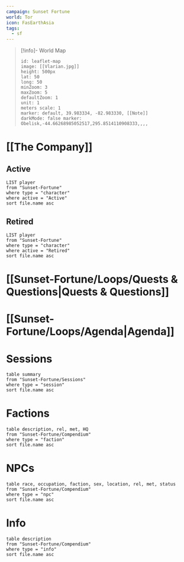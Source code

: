 ```yaml
---
campaign: Sunset Fortune
world: Tor
icon: FasEarthAsia
tags:
  - sf
---
```


> [!info]- World Map
> ```leaflet 
> id: leaflet-map 
> image: [[Vlarian.jpg]]
> height: 500px 
> lat: 50 
> long: 50 
> minZoom: 3
> maxZoom: 5
> defaultZoom: 1
> unit: 1
> meters scale: 1 
> marker: default, 39.983334, -82.983330, [[Note]] 
> darkMode: false marker: Obelisk,-44.66268985052517,295.8514110908333,,,,


# [[The Company]]
## Active
```dataview
LIST player
from "Sunset-Fortune"
where type = "character"
where active = "Active"
sort file.name asc
```
## Retired
```dataview
LIST player
from "Sunset-Fortune"
where type = "character"
where active = "Retired"
sort file.name asc
```
# [[Sunset-Fortune/Loops/Quests & Questions|Quests & Questions]]

# [[Sunset-Fortune/Loops/Agenda|Agenda]]

# Sessions
```dataview
table summary
from "Sunset-Fortune/Sessions"
where type = "session"
sort file.name asc
```
# Factions
```dataview
table description, rel, met, HQ
from "Sunset-Fortune/Compendium"
where type = "faction"
sort file.name asc
```
# NPCs
```dataview
table race, occupation, faction, sex, location, rel, met, status
from "Sunset-Fortune/Compendium"
where type = "npc"
sort file.name asc
```
# Info
```dataview
table description
from "Sunset-Fortune/Compendium"
where type = "info"
sort file.name asc
```
